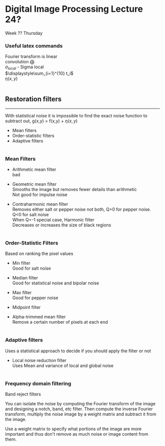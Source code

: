 # Digital Image Processing Lecture 24?
Week ?? Thursday

### Useful latex commands
Fourier transform is linear<br>
convolution $\bigoplus$<br>
$\sigma_{local}$ - Sigma local<br>
$\displaystyle\sum_{i=1}^{10} t_i$<br>
$\eta(x,y)$<br></br>

## Restoration filters
---

With statistical noise it is impossible to find the exact noise function to subtract out, g(x,y) = f(x,y) + $\eta(x,y)$

* Mean filters
* Order-statistic filters
* Adaptive filters<br></br>

### Mean Filters

* Arithmetic mean filter<br>
bad

* Geometric mean filter<br>
Smooths the image but removes fewer details than arithmetic<br>
Not good for impulse noise

* Contraharmonic mean filter<br>
Removes either salt or pepper noise not both, Q>0 for pepper noise. Q<0 for salt noise<br>
When Q=-1 special case, Harmonic filter<br>
Decreases or increases the size of black regions<br></br>

### Order-Statistic Filters
Based on ranking the pixel values 

* Min filter<br>
Good for salt noise

* Median filter<br>
Good for statistical noise and bipolar noise

* Max filter<br>
Good for pepper noise

* Midpoint filter<br>

* Alpha-trimmed mean filter<br>
Remove a certain number of pixels at each end<br></br>

### Adaptive filters
Uses a statistical approach to decide if you should apply the filter or not

* Local noise reduction filter<br>
Uses Mean and variance of local and global noise<br></br>

### Frequency domain filtering
Band reject filters

You can isolate the noise by computing the Fourier transform of the image and designing a notch, band, etc filter. Then compute the inverse Fourier transform, multiply the noise image by a weight matrix and subtract it from the image.

Use a weight matrix to specify what portions of the image are more important and thus don't remove as much noise or image content from them.